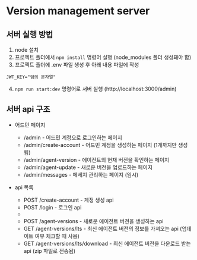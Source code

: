 # Version management server

## 서버 실행 방법
1. node 설치
2. 프로젝트 폴더에서 `npm install` 명령어 실행 (node_modules 폴더 생성돼야 함)
3. 프로젝트 폴더에 .env 파일 생성 후 아래 내용 파일에 작성
```env
JWT_KEY="임의 문자열"
```
4. `npm run start:dev` 명령어로 서버 실행 (http://localhost:3000/admin)

## 서버 api 구조
* 어드민 페이지
  * /admin - 어드민 계정으로 로그인하는 페이지
  * /admin/create-account - 어드민 계정을 생성하는 페이지 (1개까지만 생성됨)
  * /admin/agent-version - 에이전트의 현재 버전을 확인하는 페이지
  * /admin/agent-update - 새로운 버전을 업로드하는 페이지
  * /admin/messages - 메세지 관리하는 페이지 (임시)

* api 목록
  * POST /create-account - 계정 생성 api
  * POST /login - 로그인 api
  * 
  * POST /agent-versions - 새로운 에이전트 버전을 생성하는 api
  * GET /agent-versions/lts - 최신 에이전트 버전의 정보를 가져오는 api (업데이트 여부 체크할 때 사용)
  * GET /agent-versions/lts/download - 최신 에이전트 버전을 다운로드 받는 api (zip 파일로 전송됨)
